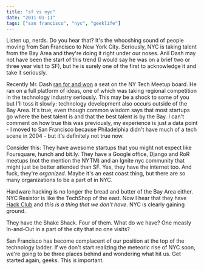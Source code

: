 ```yaml
---
title: "sf vs nyc"
date: "2011-01-11"
tags: ["san francisco", "nyc", "geeklife"]
---
```

Listen up, nerds. Do you hear that? It's the whooshing sound of people moving from San Francisco to New York City. Seriously, NYC is taking talent from the Bay Area and they're doing it right under our noses. Anil Dash may not have been the start of this trend (I would say he was on a brief two or three year visit to SF), but he is surely one of the first to acknowledge it and take it seriously.

Recently Mr. Dash [ran for and won](http://dashes.com/anil/2010/12/im-running-for-the-new-york-tech-meetup-board.html) a seat on the NY Tech Meetup board. He ran on a full platform of ideas, one of which was taking regional competition in the technology industry seriously. This may be a shock to some of you but I'll toss it slowly: technology development also occurs outside of the Bay Area. It's true, even though common wisdom says that most startups go where the best talent is and that the best talent is by the Bay. I can't comment on how true this was previously, my experience is just a data point - I moved to San Francisco because Philadelphia didn't have much of a tech scene in 2004 - but it's definitely not true now.

Consider this: They have awesome startups that you might not expect like Foursquare, hunch and bit.ly. They have a Google office, Django and RoR meetups (not the mention the NYTM) and an Ignite nyc community that might just be better attended than SF. Yes, they have the internet too. And fuck, they're _organized_. Maybe it's an east coast thing, but there are so many organizations to be a part of in NYC.

Hardware hacking is no longer the bread and butter of the Bay Area either. NYC Resistor is like the TechShop of the east. Now I hear that they have [Hack Club](http://breadpig.com/hack-club/) and _this is a thing that we don't have_. NYC is clearly gaining ground.

They have the Shake Shack. Four of them. What do we have? One measly In-and-Out in a part of the city that no one visits?

San Francisco has become complacent of our position at the top of the technology ladder. If we don't start realizing the meteoric rise of NYC soon, we're going to be three places behind and wondering what hit us. Get started again, geeks. This is important.
